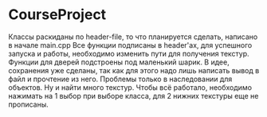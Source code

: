 # CourseProject
Классы раскиданы по header-file, то что планируется сделать, написано в начале main.cpp
Все функции подписаны в header'ах, для успешного запуска и работы, необходимо изменить пути для получения текстур.
Функции для дверей подстроены под маленький шарик.
В идее, сохранения уже сделаны, так как для этого надо лишь написать вывод в файл и прочтение из него.
Проблемы только в наследовании для объектов.
Ну и найти много текстур.
Чтобы всё работало, необходимо нажимать на 1 выбор при выборе класса, для 2 нижних текстуры еще не прописаны.
